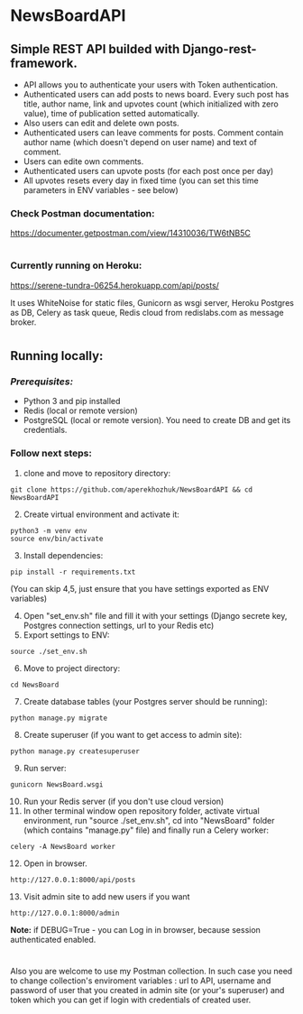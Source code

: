 # NewsBoardAPI

## Simple REST API builded with Django-rest-framework.
- API allows you to authenticate your users with Token authentication.
- Authenticated users can add posts to news board. Every such post has title, author name, link and upvotes count (which initialized with zero value), time of publication setted automatically.
- Also users can edit and delete own posts.
- Authenticated users can leave comments for posts. Comment contain author name (which doesn't depend on user name) and text of comment.
- Users can edite own comments.
- Authenticated users can upvote posts (for each post once per day)
- All upvotes resets every day in fixed time (you can set this time parameters in ENV variables - see below)


### Check Postman documentation:
https://documenter.getpostman.com/view/14310036/TW6tNB5C

#

### Currently running on Heroku:
https://serene-tundra-06254.herokuapp.com/api/posts/

It uses WhiteNoise for static files, Gunicorn as wsgi server, Heroku Postgres as DB, Celery as task queue, Redis cloud from redislabs.com as message broker.

#

## **Running locally:**


### *Prerequisites:*
- Python 3 and pip installed
- Redis (local or remote version)
- PostgreSQL (local or remote version). You need to create DB and get its credentials.

### Follow next steps:
1) clone and move to repository directory:
```
git clone https://github.com/aperekhozhuk/NewsBoardAPI && cd NewsBoardAPI
```
2) Create virtual environment and activate it:
```
python3 -m venv env
source env/bin/activate
```
3) Install dependencies:
```
pip install -r requirements.txt
```
(You can skip 4,5, just ensure that you have settings exported as ENV variables)

4) Open "set_env.sh" file and fill it with your settings (Django secrete key, Postgres connection settings, url to your Redis etc)
5) Export settings to ENV:
```
source ./set_env.sh
```
6) Move to project directory:
```
cd NewsBoard
```
7) Create database tables (your Postgres server should be running):
```
python manage.py migrate
```
8) Create superuser (if you want to get access to admin site):
```
python manage.py createsuperuser
```
9) Run server:
```
gunicorn NewsBoard.wsgi
```
10) Run your Redis server (if you don't use cloud version)
11) In other terminal window open repository folder, activate virtual environment, run "source ./set_env.sh", cd into "NewsBoard" folder (which contains "manage.py" file)  and finally run a Celery worker:
```
celery -A NewsBoard worker
```
12) Open in browser.
```
http://127.0.0.1:8000/api/posts
```
13) Visit admin site to add new users if you want
```
http://127.0.0.1:8000/admin
```
**Note:** if DEBUG=True - you can Log in in browser, because session authenticated enabled.

#

Also you are welcome to use my Postman collection. In such case you need to change collection's enviroment variables : url to API, username and password of user that you created in admin site (or your's superuser) and token which you can get if login with credentials of created user.

#
